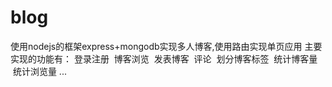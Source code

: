 # blog
使用nodejs的框架express+mongodb实现多人博客,使用路由实现单页应用
主要实现的功能有：
  登录注册
  博客浏览
  发表博客
  评论
  划分博客标签
  统计博客量
  统计浏览量
  ...
